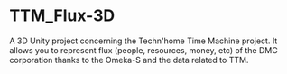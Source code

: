 # TTM_Flux-3D

A 3D Unity project concerning the Techn'home Time Machine project.
It allows you to represent flux (people, resources, money, etc) of the DMC corporation thanks to the Omeka-S and the data related to TTM.
